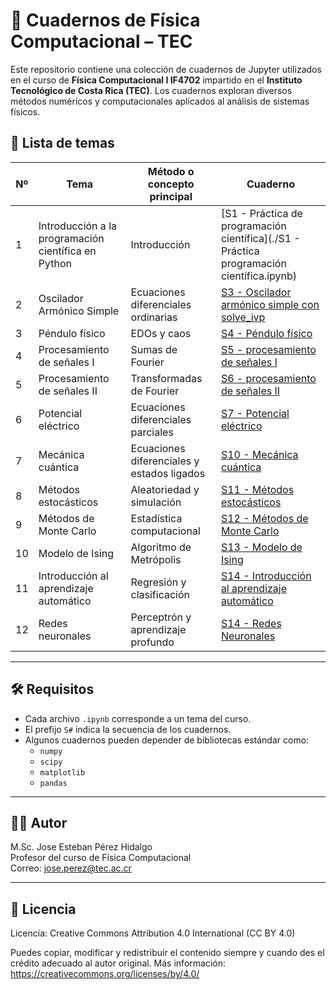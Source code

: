 # 🧪 Cuadernos de Física Computacional – TEC

Este repositorio contiene una colección de cuadernos de Jupyter utilizados en el curso de **Física Computacional I IF4702** impartido en el **Instituto Tecnológico de Costa Rica (TEC)**. Los cuadernos exploran diversos métodos numéricos y computacionales aplicados al análisis de sistemas físicos.

## 📘 Lista de temas

| Nº | Tema | Método o concepto principal | Cuaderno |
|----|------|------------------------------|----------|
| 1  | Introducción a la programación científica en Python | Introducción | [S1 - Práctica de programación científica](./S1 - Práctica programación científica.ipynb) |
| 2  | Oscilador Armónico Simple | Ecuaciones diferenciales ordinarias | [S3 - Oscilador armónico simple con solve_ivp](./S3%20-%20Oscilador%20arm%C3%B3nico%20simple%20con%20solve_ivp.ipynb) |
| 3  | Péndulo físico | EDOs y caos | [S4 - Péndulo físico](./S4%20-%20P%C3%A9ndulo%20f%C3%ADsico.ipynb) |
| 4  | Procesamiento de señales I | Sumas de Fourier | [S5 - procesamiento de señales I](./S5%20-%20procesamiento%20de%20se%C3%B1ales%20I.ipynb) |
| 5  | Procesamiento de señales II | Transformadas de Fourier | [S6 - procesamiento de señales II](./S6%20-%20procesamiento%20de%20se%C3%B1ales%20II.ipynb) |
| 6  | Potencial eléctrico | Ecuaciones diferenciales parciales | [S7 - Potencial eléctrico](./S7%20potencial%20el%C3%A9ctrico.ipynb) |
| 7  | Mecánica cuántica | Ecuaciones diferenciales y estados ligados | [S10 - Mecánica cuántica](./S10%20-%20Mec%C3%A1nica%20cu%C3%A1ntica.ipynb) |
| 8  | Métodos estocásticos | Aleatoriedad y simulación | [S11 - Métodos estocásticos](./S11-M%C3%A9todos%20estoc%C3%A1sticos.ipynb) |
| 9  | Métodos de Monte Carlo | Estadística computacional | [S12 - Métodos de Monte Carlo](./S12-M%C3%A9todos%20de%20Monte%20Carlo.ipynb) |
| 10 | Modelo de Ising | Algoritmo de Metrópolis | [S13 - Modelo de Ising](./S13%20modelo%20de%20Ising.ipynb) |
| 11 | Introducción al aprendizaje automático | Regresión y clasificación | [S14 - Introducción al aprendizaje automático](./S14-%20Introducci%C3%B3n%20al%20prendizaje%20autom%C3%A1tico.ipynb) |
| 12 | Redes neuronales | Perceptrón y aprendizaje profundo | [S14 - Redes Neuronales](./S14%20Redes%20Neuronales.ipynb) |

---

## 🛠️ Requisitos
- Cada archivo `.ipynb` corresponde a un tema del curso.
- El prefijo `S#` indica la secuencia de los cuadernos.
- Algunos cuadernos pueden depender de bibliotecas estándar como:
  - `numpy`
  - `scipy`
  - `matplotlib`
  - `pandas`

---

## 👨‍🏫 Autor
M.Sc. Jose Esteban Pérez Hidalgo  
Profesor del curso de Física Computacional  
Correo: jose.perez@tec.ac.cr

---

## 📄 Licencia
Licencia: Creative Commons Attribution 4.0 International (CC BY 4.0)

Puedes copiar, modificar y redistribuir el contenido siempre y cuando des el crédito adecuado al autor original.
Más información: https://creativecommons.org/licenses/by/4.0/
